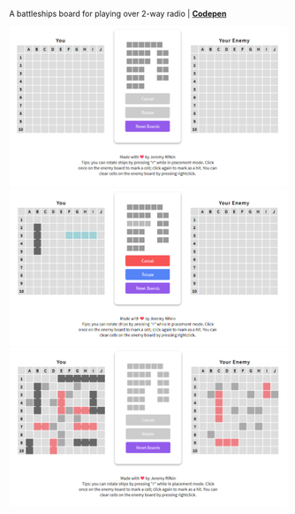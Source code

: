 A battleships board for playing over 2-way radio | [**Codepen**](https://codepen.io/jeremy-rifkin/pen/PoqZMEP)

![](screenshots/empty_board.png)
![](screenshots/placement.png)
![](screenshots/game_board.png)
